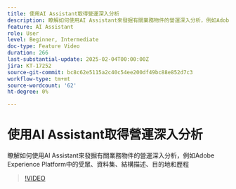 ```yaml
---
title: 使用AI Assistant取得營運深入分析
description: 瞭解如何使用AI Assistant來發掘有關業務物件的營運深入分析，例如Adobe Experience Platform中的受眾、資料集、結構描述、目的地和歷程
feature: AI Assistant
role: User
level: Beginner, Intermediate
doc-type: Feature Video
duration: 266
last-substantial-update: 2025-02-04T00:00:00Z
jira: KT-17252
source-git-commit: bc8c62e5115a2c40c54ee200df49bc88e852d7c3
workflow-type: tm+mt
source-wordcount: '62'
ht-degree: 0%

---
```



# 使用AI Assistant取得營運深入分析

瞭解如何使用AI Assistant來發掘有關業務物件的營運深入分析，例如Adobe Experience Platform中的受眾、資料集、結構描述、目的地和歷程

>[!VIDEO](https://video.tv.adobe.com/v/3444043/?learn=on&enablevpops&captions=chi_hant)
